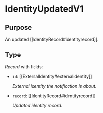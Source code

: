 # IdentityUpdatedV1


## Purpose


<!-- --8<-- [start:purpose] -->
An updated [[IdentityRecord#identityrecord]].
<!-- --8<-- [end:purpose] -->

## Type


<!-- --8<-- [start:type] -->
<div class="type" markdown>


*Record* with fields:

- `id`: [[ExternalIdentity#externalidentity]]

  *External identity the notification is about.*

- `record`: [[IdentityRecord#identityrecord]]

  *Updated identity record.*

</div>
<!-- --8<-- [end:type] -->
